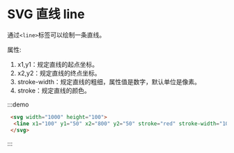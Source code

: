 # SVG 直线 line

通过`<line>`标签可以绘制一条直线。

<template>
 <svg width="1000" height="100">
  <line x1="100" y1="50" x2="800" y2="50" stroke="red" stroke-width="10" line-cap/>
 </svg>
</template>

属性:

1. x1,y1：规定直线的起点坐标。
2. x2,y2：规定直线的终点坐标。
3. stroke-width：规定直线的粗细，属性值是数字，默认单位是像素。
4. stroke：规定直线的颜色。

:::demo
```html
 <svg width="1000" height="100">
  <line x1="100" y1="50" x2="800" y2="50" stroke="red" stroke-width="10" line-cap/>
 </svg>
```
:::
